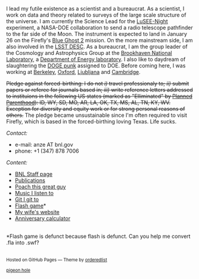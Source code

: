 
I lead my futile existence as a scientist and a bureaucrat. As a scientist, I work on data and theory related to surveys of the large scale structure of the universe. I am currently the Science Lead for the [LuSEE-Night](https://www.eurekalert.org/news-releases/982134) experiment, a NASA-DOE collaboration to send a radio telescope pathfinder to the far side of the Moon. The instrument is expected to land in January 26 on the Firefly's [Blue Ghost 2](https://fireflyspace.com/blue-ghost-mission-2/) mission. On the more mainstream side, I am also involved in the [LSST DESC](https://lsstdesc.org/). As a bureaucrat, I am the group leader of the Cosmology and Astrophysics Group at the [Brookhaven National Laboratory](http://www.cosmo.bnl.gov/), a [Department of Energy laboratory](http://www.energy.gov/). I also like to daydream of slaughtering the [DOGE punk](assets/img/luke.png) assigned to DOE. Before coming here, I was working at [Berkeley](http://bccp.lbl.gov/), [Oxford](http://www-astro.physics.ox.ac.uk/), [Ljubljana](http://www.fmf.uni-lj.si/) and [Cambridge](http://www.mrao.cam.ac.uk/).

~~Pledge against forced-birthing: I do not _i)_ travel professionaly to; _ii)_ submit papers or referee for journals based in; _iii)_ write reference letters addressed to instituions in the following US states (marked as "Elliminated" by [Planned Parenthood](https://www.plannedparenthoodaction.org/abortion-access-tool/)): ID, WY, SD, MO, AR, LA, OK, TX, MS, AL, TN, KY, WV. Exception for diversity and equity work or for strong personal reasons of others.~~
The pledge became unsustainable since I'm often required to visit Firefly, which is based in the forced-birthing loving Texas. Life sucks.

_Contact:_
 * e-mail: anze AT bnl.gov
 *  phone: +1 (347) 878 7006

_Content:_
 * [BNL Staff page](https://www.bnl.gov/staff/anze)
 * [Publications](http://arxiv.org/find/grp_physics/1/au:+Slosar/0/1/0/all/0/1)
 * [Poach this great guy](assets/doc/cv.pdf)
 * [Music I listen to](http://www.last.fm/user/slosar/library)
 * [Git I git to](http://www.github.com/slosar)
 * [Flash game](http://www.slosar.com/sloni)*
 * [My wife's website](http://www.wa-analyst.com/)
 * [Anniversary calculator](http://slosar.com/cgi-bin/anni.py)
	
<br>
*Flash game is defunct because flash is defunct. Can you help me convert .fla into .swf?
<br>
<br>
<p><small>Hosted on GitHub Pages &mdash; Theme by <a href="https://github.com/orderedlist">orderedlist</a></small></p>
<p><small><A HREF=https://www.dropbox.com/request/IC6f7NYq0gjmvIMxKaD9>pigeon hole</A> </small></p>
